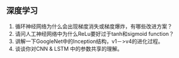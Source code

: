 ## 深度学习

1. 循环神经网络为什么会出现梯度消失或梯度爆炸，有哪些改进方案？
2. 请问人工神经网络中为什么ReLu要好过于tanh和sigmoid function？
3. 讲解一下GoogleNet中的Inception结构，v1－>v4的进化过程。
4. 谈谈你对CNN & LSTM 中的参数共享的理解。

